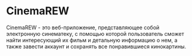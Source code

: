 # CinemaREW
CinemaREW - это веб-приложение, представляющее собой электронную синематеку, с помощью которой пользователь сможет найти интересующий их фильм и детальную информацию 
о нем, а также завести аккаунт и сохранять все понравившиеся кинокартины.
